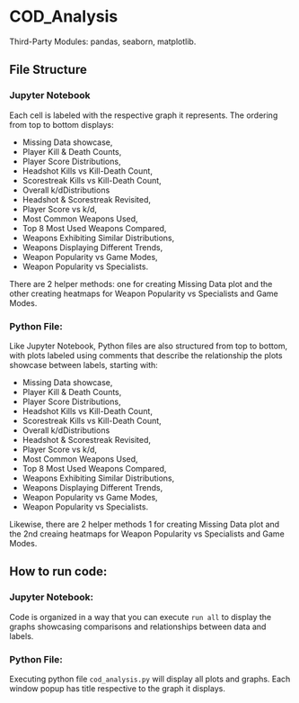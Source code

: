 # COD_Analysis
Third-Party Modules: pandas, seaborn, matplotlib.

## File Structure
### Jupyter Notebook

Each cell is labeled with the respective graph it represents. The ordering from top to bottom displays:

- Missing Data showcase, 
- Player Kill & Death Counts, 
- Player Score Distributions,
- Headshot Kills vs Kill-Death Count, 
- Scorestreak Kills vs Kill-Death Count, 
- Overall k/dDistributions
- Headshot & Scorestreak Revisited, 
- Player Score vs k/d, 
- Most Common Weapons Used, 
- Top 8 Most Used Weapons Compared, 
- Weapons Exhibiting Similar Distributions, 
- Weapons Displaying Different Trends, 
- Weapon Popularity vs Game Modes, 
- Weapon Popularity vs Specialists.

There are 2 helper methods: one for creating Missing Data plot and the other creating heatmaps for Weapon Popularity vs Specialists and Game Modes.

### Python File:
Like Jupyter Notebook, Python files are also structured from top to bottom, with plots labeled using comments that describe the relationship the plots showcase between labels, starting with: 

- Missing Data showcase, 
- Player Kill & Death Counts, 
- Player Score Distributions,
- Headshot Kills vs Kill-Death Count, 
- Scorestreak Kills vs Kill-Death Count, 
- Overall k/dDistributions
- Headshot & Scorestreak Revisited, 
- Player Score vs k/d, 
- Most Common Weapons Used, 
- Top 8 Most Used Weapons Compared, 
- Weapons Exhibiting Similar Distributions, 
- Weapons Displaying Different Trends, 
- Weapon Popularity vs Game Modes, 
- Weapon Popularity vs Specialists.

Likewise, there are 2 helper methods 1 for creating Missing Data plot and the 2nd creaing heatmaps for Weapon Popularity vs Specialists and Game Modes.


## How to run code:
### Jupyter Notebook:
Code is organized in a way that you can execute `run all` to display the graphs showcasing comparisons and relationships between data and labels.

### Python File:

Executing python file `cod_analysis.py` will display all plots and graphs. Each window popup has title respective to the graph it displays.

